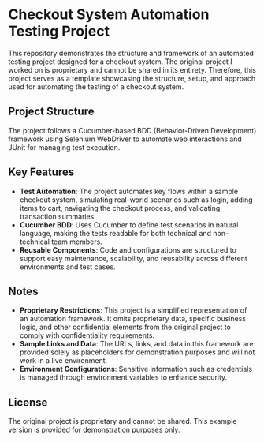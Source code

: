 
# Checkout System Automation Testing Project

This repository demonstrates the structure and framework of an automated testing project designed for a checkout system. The original project I worked on is proprietary and cannot be shared in its entirety. Therefore, this project serves as a template showcasing the structure, setup, and approach used for automating the testing of a checkout system.

## Project Structure

The project follows a Cucumber-based BDD (Behavior-Driven Development) framework using Selenium WebDriver to automate web interactions and JUnit for managing test execution. 

## Key Features

- **Test Automation**: The project automates key flows within a sample checkout system, simulating real-world scenarios such as login, adding items to cart, navigating the checkout process, and validating transaction summaries.
- **Cucumber BDD**: Uses Cucumber to define test scenarios in natural language, making the tests readable for both technical and non-technical team members.
- **Reusable Components**: Code and configurations are structured to support easy maintenance, scalability, and reusability across different environments and test cases.

## Notes

- **Proprietary Restrictions**: This project is a simplified representation of an automation framework. It omits proprietary data, specific business logic, and other confidential elements from the original project to comply with confidentiality requirements.
- **Sample Links and Data**: The URLs, links, and data in this framework are provided solely as placeholders for demonstration purposes and will not work in a live environment.
- **Environment Configurations**: Sensitive information such as credentials is managed through environment variables to enhance security.


## License

The original project is proprietary and cannot be shared. This example version is provided for demonstration purposes only.
